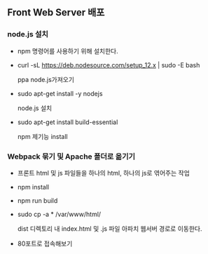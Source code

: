 ## Front Web Server 배포

### node.js 설치

- npm 명령어를 사용하기 위해 설치한다.

- curl -sL https://deb.nodesource.com/setup_12.x | sudo -E bash

  ppa node.js가져오기

- sudo apt-get install -y nodejs

  node.js 설치

- sudo apt-get install build-essential

  npm 제기능 install

### Webpack 묶기 및 Apache 폴더로 옮기기

- 프론트 html 및 js 파일들을 하나의 html, 하나의 js로 엮어주는 작업

- npm install

- npm run build

- sudo cp -a * /var/www/html/

  dist 디렉토리 내 index.html 및 .js 파일 아파치 웹서버 경로로 이동한다.

- 80포트로 접속해보기
